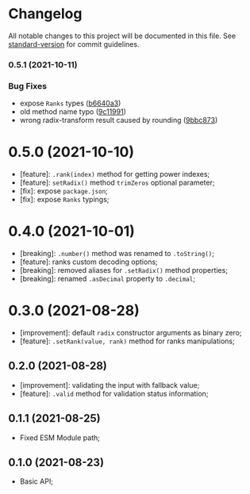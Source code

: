 # Changelog

All notable changes to this project will be documented in this file. See [standard-version](https://github.com/conventional-changelog/standard-version) for commit guidelines.

### 0.5.1 (2021-10-11)


### Bug Fixes

* expose `Ranks` types ([b6640a3](https://github.com/ericrovell/radix/commit/b6640a3123696a3f57e5b6d98a3a04a77f899810))
* old method name typo ([9c11991](https://github.com/ericrovell/radix/commit/9c119916c8cbddd2b571865c59975f1a914869d2))
* wrong radix-transform result caused by rounding ([9bbc873](https://github.com/ericrovell/radix/commit/9bbc8739dcc99cfadccf48fdec2270c3ce4b8f81))

# 0.5.0 (2021-10-10)

- [feature]: `.rank(index)` method for getting power indexes;
- [feature]: `setRadix()` method `trimZeros` optional parameter;
- [fix]: expose `package.json`;
- [fix]: expose `Ranks` typings;

# 0.4.0 (2021-10-01)

- [breaking]: `.number()` method was renamed to `.toString()`;
- [feature]: ranks custom decoding options;
- [breaking]: removed aliases for `.setRadix()` method properties;
- [breaking]: renamed `.asDecimal` property to `.decimal`;

# 0.3.0 (2021-08-28)

- [improvement]: default `radix` constructor arguments as binary zero;
- [feature]: `.setRank(value, rank)` method for ranks manipulations;

## 0.2.0 (2021-08-28)

- [improvement]: validating the input with fallback value;
- [feature]: `.valid` method for validation status information;

## 0.1.1 (2021-08-25)

- Fixed ESM Module path;

## 0.1.0 (2021-08-23)

- Basic API;